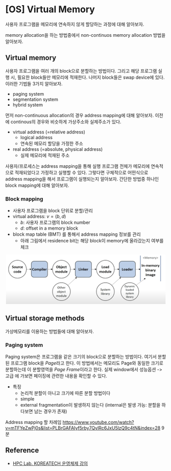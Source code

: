 # [OS] Virtual Memory


사용자 프로그램을 메모리에 연속하지 않게 할당하는 과정에 대해 알아보자.

<!--more-->
memory allocation을 하는 방법중에서 non-continuos memory allocation 방법을 알아보자.

## Virtual memory
사용자 프로그램을 여러 개의 block으로 분할하는 방법이다. 그리고 해당 프로그램 실행 시, 필요한 block들만 메모리에 적재한다. 나머지 block들은 swap device에 있다. 이러한 기법들 3가지 알아보자.
- paging system
- segmentation system
- hybrid system

먼저 non-continuous allocation의 경우 address mapping에 대해 알아보자. 이전에 continous의 경우와 비슷하게 가상주소와 실제주소가 있다.
- virtual address (=relative address)
  - logical address
  - 연속된 메모리 할당을 가정한 주소
- real address (=absolute, physical address)
  - 실제 메모리에 적재된 주소

사용자/프로세스는 address mapping을 통해 실행 프로그램 전체가 메모리에 연속적으로 적재되었다고 가정하고 실행할 수 있다. 그렇다면 구체적으로 어떤식으로 address mapping을 해서 프로그램이 실행되는지 알아보자. 간단한 방법중 하나인 block mapping에 대해 알아보자.

### Block mapping
- 사용자 프로그램을 block 단위로 분할/관리
- virtual address: $v=(b,d)$
  - $b$: 사용자 프로그램의 block number
  - $d$: offset in a memory block
- block map table (BMT) 를 통해서 address mapping 정보를 관리
  - 아래 그림에서 residence bit는 해당 block이 memory에 올라갔는지 여부를 체크

<center>
    <img src="https://github.com/minsoo9506/blog/blob/master/static/blog-imgs/os_Lec08_01.png?raw=true"  width="500">
</center>

## Virtual storage methods
가상메모리를 이용하는 방법들에 대해 알아보자.

### Paging system
Paging system은 프로그램을 같은 크기의 block으로 분할하는 방법이다. 여기서 분할된 프로그램 block을 *Page*라고 한다. 이 방법에서는 메모리도 Page와 동일한 크기로 분할하는데 이 분할영역을 *Page Frame*이라고 한다. 실제 window에서 성능옵션 -> 고급 에 가보면 페이징에 관련한 내용을 확인할 수 있다.
- 특징
  - 논리적 분할이 아니고 크기에 따른 분할 방법이다
  - simple
  - external fragmentation이 발생하지 않는다 (internal은 발생 가능: 분할을 하다보면 남는 경우가 존재)

Address mapping 할 차례임 https://www.youtube.com/watch?v=mTFYeZwPj0s&list=PLBrGAFAIyf5rby7QylRc6JxU5lzQ9c4tN&index=28
9분

## Reference
- [HPC Lab. KOREATECH 운영체제 강의](https://www.youtube.com/playlist?list=PLBrGAFAIyf5rby7QylRc6JxU5lzQ9c4tN)
